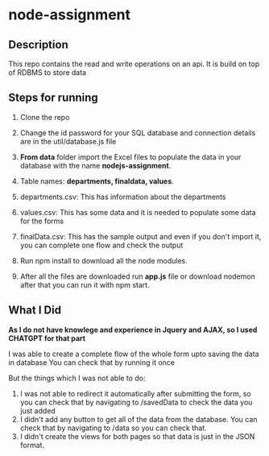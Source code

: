 # node-assignment

## Description

This repo contains the read and write operations on an api.
It is build on top of RDBMS to store data

## Steps for running

1. Clone the repo
2. Change the id password for your SQL database and connection details are in the util/database.js file

3. **From data** folder import the Excel files to populate the data in your database with the name **nodejs-assignment**.
4. Table names: **departments, finaldata, values**.
5. departments.csv: This has information about the departments
6. values.csv: This has some data and it is needed to populate some data for the forms
7. finalData.csv: This has the sample output and even if you don't import it, you can complete one flow and check the output
8. Run npm install to download all the node modules.
9. After all the files are downloaded run **app.js** file or download nodemon after that you can run it with npm start.

## What I Did

**As I do not have knowlege and experience in Jquery and AJAX, so I used CHATGPT for that part**

I was able to create a complete flow of the whole form upto saving the data in database
You can check that by running it once

But the things which I was not able to do:
1. I was not able to redirect it automatically after submitting the form, so you can check that by navigating to /savedData to check the data you just added
2. I didn't add any button to get all of the data from the database. You can check that by navigating to /data so you can check that.
3. I didn't create the views for both pages so that data is just in the JSON format.
